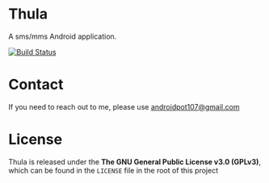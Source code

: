 # Thula

A sms/mms Android application. 
 
[![Build Status](https://travis-ci.org/AdeebNqo/Thula.svg?branch=master)](https://travis-ci.org/AdeebNqo/Thula)

# Contact

If you need to reach out to me, please use androidpot107@gmail.com

# License

Thula is released under the **The GNU General Public License v3.0 (GPLv3)**, which can be found in the `LICENSE` file in the root of this project
